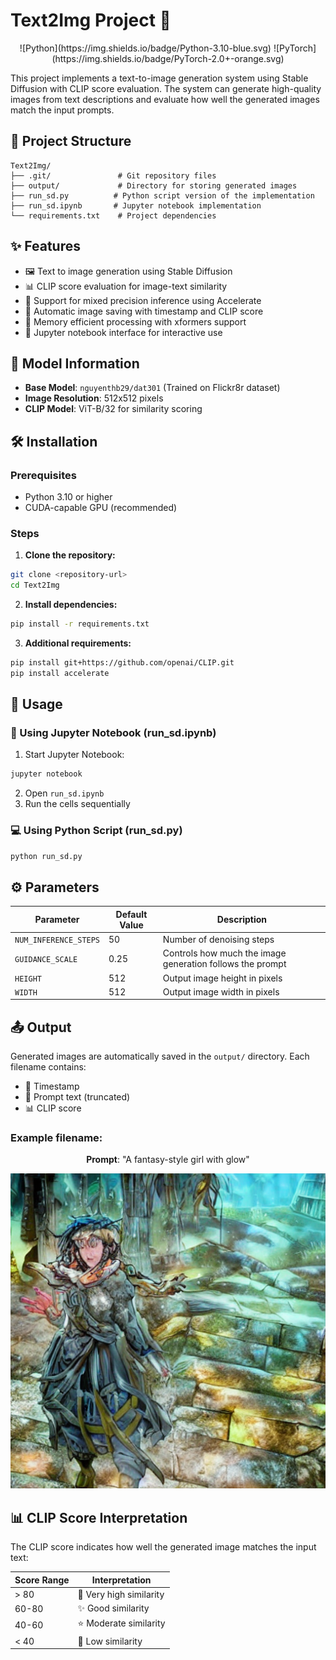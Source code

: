 # Text2Img Project 🎨

<div align="center">
![Python](https://img.shields.io/badge/Python-3.10-blue.svg)
![PyTorch](https://img.shields.io/badge/PyTorch-2.0+-orange.svg)
</div>

This project implements a text-to-image generation system using Stable Diffusion with CLIP score evaluation. The system can generate high-quality images from text descriptions and evaluate how well the generated images match the input prompts.

## 📁 Project Structure

```
Text2Img/
├── .git/               # Git repository files
├── output/             # Directory for storing generated images
├── run_sd.py          # Python script version of the implementation
├── run_sd.ipynb       # Jupyter notebook implementation
└── requirements.txt    # Project dependencies
```

## ✨ Features

- 🖼️ Text to image generation using Stable Diffusion
- 📊 CLIP score evaluation for image-text similarity
- 🚀 Support for mixed precision inference using Accelerate
- 💾 Automatic image saving with timestamp and CLIP score
- 🧠 Memory efficient processing with xformers support
- 📓 Jupyter notebook interface for interactive use

## 🤖 Model Information

- **Base Model**: `nguyenthb29/dat301` (Trained on Flickr8r dataset)
- **Image Resolution**: 512x512 pixels
- **CLIP Model**: ViT-B/32 for similarity scoring

## 🛠️ Installation

### Prerequisites
- Python 3.10 or higher
- CUDA-capable GPU (recommended)

### Steps

1. **Clone the repository:**
```bash
git clone <repository-url>
cd Text2Img
```

2. **Install dependencies:**
```bash
pip install -r requirements.txt
```

3. **Additional requirements:**
```bash
pip install git+https://github.com/openai/CLIP.git
pip install accelerate
```

## 🚀 Usage

### 📓 Using Jupyter Notebook (run_sd.ipynb)

1. Start Jupyter Notebook:
```bash
jupyter notebook
```

2. Open `run_sd.ipynb`
3. Run the cells sequentially

### 💻 Using Python Script (run_sd.py)

```bash
python run_sd.py
```

## ⚙️ Parameters

| Parameter | Default Value | Description |
|-----------|--------------|-------------|
| `NUM_INFERENCE_STEPS` | 50 | Number of denoising steps |
| `GUIDANCE_SCALE` | 0.25 | Controls how much the image generation follows the prompt |
| `HEIGHT` | 512 | Output image height in pixels |
| `WIDTH` | 512 | Output image width in pixels |

## 📤 Output

Generated images are automatically saved in the `output/` directory. Each filename contains:
- 📅 Timestamp
- 📝 Prompt text (truncated)
- 📊 CLIP score

### Example filename:
<div align="center">

**Prompt**: "A fantasy-style girl with glow"  

![Sample Generated Image](output/20250608_215900_A%20fantasy-style%20girl%20with%20glow_25.44.png)

</div>

## 📊 CLIP Score Interpretation

The CLIP score indicates how well the generated image matches the input text:

| Score Range | Interpretation |
|-------------|---------------|
| > 80 | 🌟 Very high similarity |
| 60-80 | ✨ Good similarity |
| 40-60 | ⭐ Moderate similarity |
| < 40 | 💫 Low similarity |




